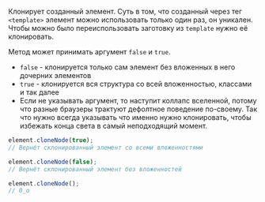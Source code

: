 Клонирует созданный элемент. Суть в том, что созданный через тег `<template>` элемент можно использовать только один раз, он уникален. Чтобы можно было переиспользовать заготовку из `template` нужно её клонировать.

Метод может принимать аргумент `false` и `true`.
- `false` - клонируется только сам элемент без вложенных в него дочерних элементов
- `true` - клонируется вся структура со всей вложенностью, классами и так далее
- Если не указывать аргумент, то наступит коллапс вселенной, потому что разные браузеры трактуют дефолтное поведение по-своему. Так что нужно всегда указывать что именно нужно клонировать, чтобы избежать конца света в самый неподходящий момент.

```js
element.cloneNode(true);     
// Вернёт склонированный элемент со всеми вложенностями

element.cloneNode(false);   
// Вернёт склонированный элемент без вложенностей

element.cloneNode();        
// 0_o
```


